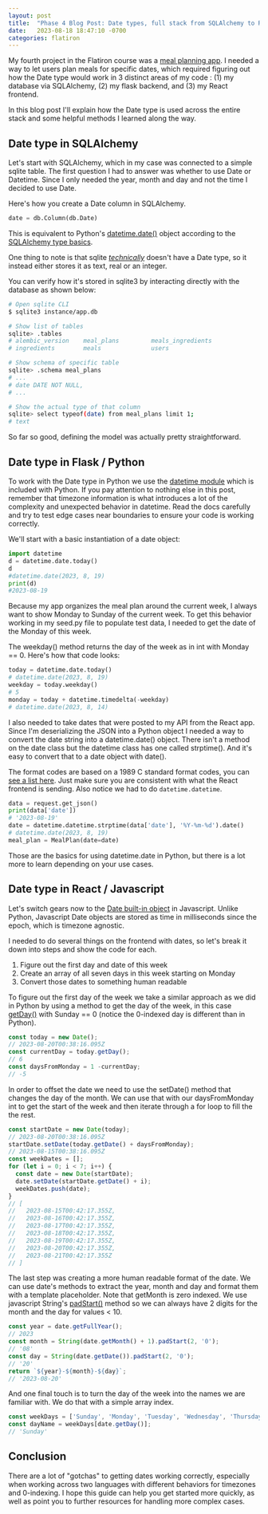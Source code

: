 ```yaml
---
layout: post
title:  "Phase 4 Blog Post: Date types, full stack from SQLAlchemy to React"
date:   2023-08-18 18:47:10 -0700
categories: flatiron
---
```


My fourth project in the Flatiron course was a [meal planning app](https://github.com/rendely/phase-4-project-meal-planner). I needed a way to let users plan meals for specific dates, which required figuring out how the Date type would work in 3 distinct areas of my code <!--more-->: (1) my database via SQLAlchemy, (2) my flask backend, and (3) my React frontend.

In this blog post I'll explain how the Date type is used across the entire stack and some helpful methods I learned along the way.

## Date type in SQLAlchemy

Let's start with SQLAlchemy, which in my case was connected to a simple sqlite table. The first question I had to answer was whether to use Date or Datetime. Since I only needed the year, month and day and not the time I decided to use Date.

Here's how you create a Date column in SQLAlchemy. 

```python
date = db.Column(db.Date)
```

This is equivalent to Python's [datetime.date()](https://docs.python.org/3/library/datetime.html#date-objects) object according to the [SQLAlchemy type basics](https://docs.sqlalchemy.org/en/20/core/type_basics.html#sqlalchemy.types.Date:~:text=sqlalchemy.types.Date-,A%20type%20for%20datetime.date()%20objects.,-Members).

One thing to note is that sqlite [_technically_](https://www.sqlite.org/draft/datatype3.html) doesn't have a Date type, so it instead either stores it as text, real or an integer.

You can verify how it's stored in sqlite3 by interacting directly with the database as shown below:

```bash
# Open sqlite CLI
$ sqlite3 instance/app.db

# Show list of tables
sqlite> .tables
# alembic_version    meal_plans         meals_ingredients
# ingredients        meals              users  

# Show schema of specific table
sqlite> .schema meal_plans
# ...
# date DATE NOT NULL, 
# ...

# Show the actual type of that column
sqlite> select typeof(date) from meal_plans limit 1;
# text
```

So far so good, defining the model was actually pretty straightforward.

## Date type in Flask / Python

To work with the Date type in Python we use the [datetime module](https://docs.python.org/3/library/datetime.html) which is included with Python. If you pay attention to nothing else in this post, remember that timezone information is what introduces a lot of the complexity and unexpected behavior in datetime. Read the docs carefully and try to test edge cases near boundaries to ensure your code is working correctly.

We'll start with a basic instantiation of a date object:

```python
import datetime
d = datetime.date.today()
d
#datetime.date(2023, 8, 19)
print(d)
#2023-08-19
```

Because my app organizes the meal plan around the current week, I always want to show Monday to Sunday of the current week. To get this behavior working in my seed.py file to populate test data, I needed to get the date of the Monday of this week.

The weekday() method returns the day of the week as in int with Monday == 0. Here's how that code looks:

```python
today = datetime.date.today()
# datetime.date(2023, 8, 19)
weekday = today.weekday()
# 5
monday = today + datetime.timedelta(-weekday)
# datetime.date(2023, 8, 14)
```

I also needed to take dates that were posted to my API from the React app. Since I'm deserializing the JSON into a Python object I needed a way to convert the date string into a datetime.date() object. There isn't a method on the date class but the datetime class has one called strptime(). And it's easy to convert that to a date object with date().

The format codes are based on a 1989 C standard format codes, you can [see a list here](https://help.gnome.org/users/gthumb/stable/gthumb-date-formats.html.en). Just make sure you are consistent with what the React frontend is sending. Also notice we had to do `datetime.datetime`.

```python
data = request.get_json()
print(data['date'])
# '2023-08-19'
date = datetime.datetime.strptime(data['date'], '%Y-%m-%d').date()
# datetime.date(2023, 8, 19)
meal_plan = MealPlan(date=date)
```

Those are the basics for using datetime.date in Python, but there is a lot more to learn depending on your use cases.

## Date type in React / Javascript

Let's switch gears now to the [Date built-in object](https://developer.mozilla.org/en-US/docs/Web/JavaScript/Reference/Global_Objects/Date) in Javascript. Unlike Python, Javascript Date objects are stored as time in milliseconds since the epoch, which is timezone agnostic.

I needed to do several things on the frontend with dates, so let's break it down into steps and show the code for each.

1. Figure out the first day and date of this week
2. Create an array of all seven days in this week starting on Monday
3. Convert those dates to something human readable

To figure out the first day of the week we take a similar approach as we did in Python by using a method to get the day of the week, in this case [getDay()](https://developer.mozilla.org/en-US/docs/Web/JavaScript/Reference/Global_Objects/Date/getDay) with Sunday == 0 (notice the 0-indexed day is different than in Python).

```javascript
const today = new Date();
// 2023-08-20T00:38:16.095Z
const currentDay = today.getDay();
// 6
const daysFromMonday = 1 -currentDay;
// -5
```

In order to offset the date we need to use the setDate() method that changes the day of the month. We can use that with our daysFromMonday int to get the start of the week and then iterate through a for loop to fill the the rest.

```javascript
const startDate = new Date(today);
// 2023-08-20T00:38:16.095Z
startDate.setDate(today.getDate() + daysFromMonday);
// 2023-08-15T00:38:16.095Z
const weekDates = [];
for (let i = 0; i < 7; i++) {
  const date = new Date(startDate);
  date.setDate(startDate.getDate() + i);
  weekDates.push(date);
}
// [
//   2023-08-15T00:42:17.355Z,
//   2023-08-16T00:42:17.355Z,
//   2023-08-17T00:42:17.355Z,
//   2023-08-18T00:42:17.355Z,
//   2023-08-19T00:42:17.355Z,
//   2023-08-20T00:42:17.355Z,
//   2023-08-21T00:42:17.355Z
// ]
```

The last step was creating a more human readable format of the date. We can use date's methods to extract the year, month and day and format them with a template placeholder. Note that getMonth is zero indexed. We use javascript String's [padStart()](https://developer.mozilla.org/en-US/docs/Web/JavaScript/Reference/Global_Objects/String/padStart) method so we can always have 2 digits for the month and the day for values < 10.

```javascript
const year = date.getFullYear();
// 2023
const month = String(date.getMonth() + 1).padStart(2, '0');
// '08'
const day = String(date.getDate()).padStart(2, '0');
// '20'
return `${year}-${month}-${day}`;
// '2023-08-20'
```

And one final touch is to turn the day of the week into the names we are familiar with. We do that with a simple array index.

```javascript
const weekDays = ['Sunday', 'Monday', 'Tuesday', 'Wednesday', 'Thursday', 'Friday', 'Saturday'];
const dayName = weekDays[date.getDay()];
// 'Sunday'
```

## Conclusion

There are a lot of "gotchas" to getting dates working correctly, especially when working across two languages with different behaviors for timezones and 0-indexing. I hope this guide can help you get started more quickly, as well as point you to further resources for handling more complex cases.
